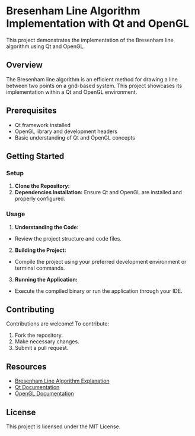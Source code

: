 # Bresenham Line Algorithm Implementation with Qt and OpenGL

This project demonstrates the implementation of the Bresenham line algorithm using Qt and OpenGL.

## Overview

The Bresenham line algorithm is an efficient method for drawing a line between two points on a grid-based system. This project showcases its implementation within a Qt and OpenGL environment.

## Prerequisites

- Qt framework installed
- OpenGL library and development headers
- Basic understanding of Qt and OpenGL concepts

## Getting Started

### Setup

1. **Clone the Repository:**
2. **Dependencies Installation:**
Ensure Qt and OpenGL are installed and properly configured.

### Usage

1. **Understanding the Code:**
- Review the project structure and code files.
2. **Building the Project:**
- Compile the project using your preferred development environment or terminal commands.
3. **Running the Application:**
- Execute the compiled binary or run the application through your IDE.


## Contributing

Contributions are welcome! To contribute:
1. Fork the repository.
2. Make necessary changes.
3. Submit a pull request.

## Resources

- [Bresenham Line Algorithm Explanation](https://en.wikipedia.org/wiki/Bresenham%27s_line_algorithm)
- [Qt Documentation](https://doc.qt.io/qt-5/)
- [OpenGL Documentation](https://www.opengl.org/documentation/)

## License

This project is licensed under the MIT License.

